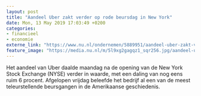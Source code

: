 ```yaml
---
layout: post
title: "Aandeel Uber zakt verder op rode beursdag in New York"
date: Mon, 13 May 2019 17:03:49 +0200
categories: 
- financieel 
- economie 
externe_link: "https://www.nu.nl/ondernemen/5889951/aandeel-uber-zakt-verder-op-rode-beursdag-in-new-york.html"
feature_image: "https://media.nu.nl/m/5l9xg2gagqz1_sqr256.jpg/aandeel-uber-zakt-verder-op-rode-beursdag-in-new-york.jpg"
---
```


Het aandeel van Uber daalde maandag na de opening van de New York Stock Exchange (NYSE) verder in waarde, met een daling van nog eens ruim 6 procent. Afgelopen vrijdag beleefde het bedrijf al een van de meest teleurstellende beursgangen in de Amerikaanse geschiedenis.
